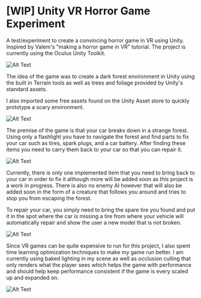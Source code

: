 # [WIP] Unity VR Horror Game Experiment
 A test/experiment to create a convincing horror game in VR using Unity. Inspired by Valem's "making a horror game in VR" tutorial. The project is currently using the Oculus Unity Toolkit.

![Alt Text](https://media.giphy.com/media/eJ9OZulDk7Y2agj5fz/giphy.gif)

The idea of the game was to create a dark forest environment in Unity using the built in Terrain tools as well as trees and foliage provided by Unity's standard assets.

I also imported some free assets found on the Unity Asset store to quickly prototype a scary environment. 

![Alt Text](https://media.giphy.com/media/kG9UDgIiJCeVQDxvwa/giphy.gif)

The premise of the game is that your car breaks down in a strange forest. Using only a flashlight you have to navigate the forest and find parts to fix your car such as tires, spark plugs, and a car battery. After finding these items you need to carry them back to your car so that you can repair it. 

![Alt Text](https://media.giphy.com/media/mEPrQW10dQM4sdZQrR/giphy.gif)

Currently, there is only one implemented item that you need to bring back to your car in order to fix it although more will be added soon as this project is a work in progress. There is also no enemy AI however that will also be added soon in the form of a creature that follows you around and tries to stop you from escaping the forest. 

To repair your car, you simply need to bring the spare tire you found and put it in the spot where the car is missing a tire from where your vehicle will automatically repair and show the user a new model that is not broken. 

![Alt Text](https://media.giphy.com/media/h3zX81uO0tcbKqJ9mE/giphy.gif)

Since VR games can be quite expensive to run for this project, I also spent time learning optimization techniques to make my game run better. I am currently using baked lighting in my scene as well as occlusion culling that only renders what the player sees which helps the game with performance and should help keep performance consistent if the game is every scaled up and expanded on.

![Alt Text](https://media.giphy.com/media/lpzKGnnGjH7bqCxAvg/giphy.gif)
